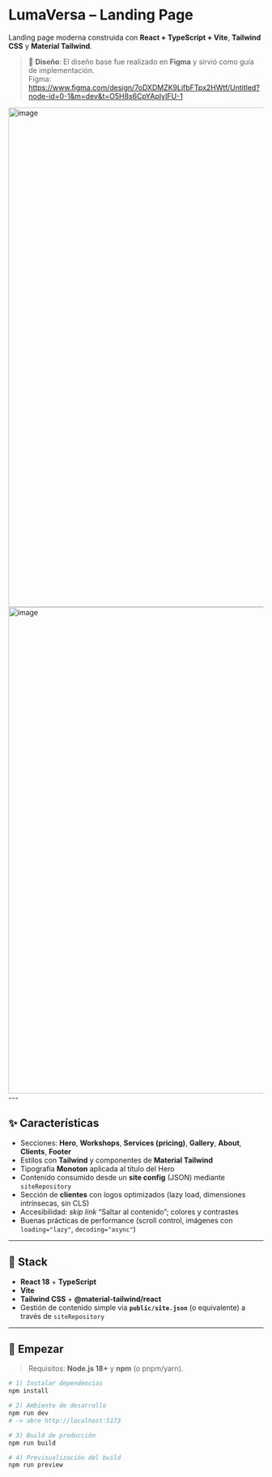 # LumaVersa – Landing Page

Landing page moderna construida con **React + TypeScript + Vite**, **Tailwind CSS** y **Material Tailwind**.

> 🎨 **Diseño**: El diseño base fue realizado en **Figma** y sirvió como guía de implementación.  
> Figma: https://www.figma.com/design/7oDXDMZK9LjfbFTpx2HWtf/Untitled?node-id=0-1&m=dev&t=O5H8s6CpYApIyIFU-1

 <img width="813" height="986" alt="image" src="https://github.com/user-attachments/assets/2a5e6145-d8e0-405b-b00e-e3a1a8d6612b" />
 
<img width="911" height="960" alt="image" src="https://github.com/user-attachments/assets/3a5d9070-5713-49ca-937d-e0ba451ae488" /> 
---



## ✨ Características

- Secciones: **Hero**, **Workshops**, **Services (pricing)**, **Gallery**, **About**, **Clients**, **Footer**
- Estilos con **Tailwind** y componentes de **Material Tailwind**
- Tipografía **Monoton** aplicada al título del Hero
- Contenido consumido desde un **site config** (JSON) mediante `siteRepository`
- Sección de **clientes** con logos optimizados (lazy load, dimensiones intrínsecas, sin CLS)
- Accesibilidad: *skip link* “Saltar al contenido”; colores y contrastes
- Buenas prácticas de performance (scroll control, imágenes con `loading="lazy"`, `decoding="async"`)

---

## 🧱 Stack

- **React 18** + **TypeScript**
- **Vite**
- **Tailwind CSS** + **@material-tailwind/react**
- Gestión de contenido simple via **`public/site.json`** (o equivalente) a través de `siteRepository`

---

## 🚀 Empezar

> Requisitos: **Node.js 18+** y **npm** (o pnpm/yarn).

```bash
# 1) Instalar dependencias
npm install

# 2) Ambiente de desarrollo
npm run dev
# -> abre http://localhost:5173

# 3) Build de producción
npm run build

# 4) Previsualización del build
npm run preview
